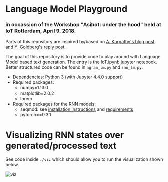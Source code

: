 # Language Model Playground 
### in occassion of the Workshop "Asibot: under the hood" held at IoT Rotterdam, April 9. 2018.

Parts of this repository are inspired by/based on [A. Karpathy's blog post](http://karpathy.github.io/2015/05/21/rnn-effectiveness/) and [Y. Goldberg's reply post](http://nbviewer.jupyter.org/gist/yoavg/d76121dfde2618422139).

The goal of this repository is to provide code to play around with Language Model based text generation.
The entry is the IoT.ipynb jupyter notebook. Better structured code can be found in `ngram_lm.py` and `rnn_lm.py`.

- Dependencies: Python 3 (with Jupyter 4.4.0 support)
- Required packages: 
  - numpy=1.13.0
  - matplotlib=2.0.2
  - lorem
- Required packages for the RNN models:
  - seqmod: see [installation instructions](https://github.com/emanjavacas/seqmod/) and [requirements](https://github.com/emanjavacas/seqmod/blob/master/requirements.txt)
  - pytorch==0.3.1

# Visualizing RNN states over generated/processed text
See code inside `./viz` which should allow you to run the visualization shown below.

![viz](./img/viz-play.gif)
